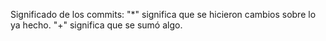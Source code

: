 Significado de los commits:
"*" significa que se hicieron cambios sobre lo ya hecho.
"+" significa que se sumó algo.